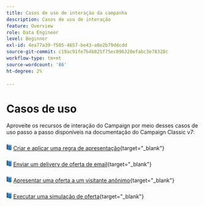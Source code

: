 ```yaml
---
title: Casos de uso de interação da campanha
description: Casos de uso de interação
feature: Overview
role: Data Engineer
level: Beginner
exl-id: 4ea77a39-f505-4657-be43-a0e2b79ddcdd
source-git-commit: c19ac91fe7b4b825f75ec096320efabc3e78328c
workflow-type: tm+mt
source-wordcount: '86'
ht-degree: 2%

---
```


# Casos de uso

Aproveite os recursos de interação do Campaign por meio desses casos de uso passo a passo disponíveis na documentação do Campaign Classic v7:

![](../assets/do-not-localize/book.png) [Criar e aplicar uma regra de apresentação](https://experienceleague.adobe.com/docs/campaign-classic/using/managing-offers/case-study/presentation-rules.html){target=&quot;_blank&quot;}

![](../assets/do-not-localize/book.png) [Enviar um delivery de oferta de email](https://experienceleague.adobe.com/docs/campaign-classic/using/managing-offers/case-study/offers-on-an-outbound-channel.html){target=&quot;_blank&quot;}

![](../assets/do-not-localize/book.png) [Apresentar uma oferta a um visitante anônimo](https://experienceleague.adobe.com/docs/campaign-classic/using/managing-offers/case-study/offers-on-an-outbound-channel.html){target=&quot;_blank&quot;}

![](../assets/do-not-localize/book.png) [Executar uma simulação de oferta](https://experienceleague.adobe.com/docs/campaign-classic/using/managing-offers/case-study/offers-on-an-outbound-channel.html){target=&quot;_blank&quot;}
